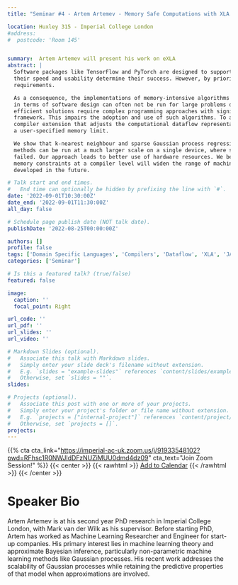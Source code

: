 ```yaml
---
title: "Seminar #4 - Artem Artemev - Memory Safe Computations with XLA Compiler "

location: Huxley 315 - Imperial College London
#address:
#  postcode: 'Room 145'


summary:  Artem Artemev will present his work on eXLA
abstract: |
  Software packages like TensorFlow and PyTorch are designed to support linear algebra operations, and
  their speed and usability determine their success. However, by prioritising speed, they often neglect memory
  requirements. 

  As a consequence, the implementations of memory-intensive algorithms that are convenient
  in terms of software design can often not be run for large problems due to memory overflows. Memory-
  efficient solutions require complex programming approaches with significant logic outside the computational
  framework. This impairs the adoption and use of such algorithms. To address this, we developed an XLA
  compiler extension that adjusts the computational dataflow representation of an algorithm according to
  a user-specified memory limit.

  We show that k-nearest neighbour and sparse Gaussian process regression
  methods can be run at a much larger scale on a single device, where standard implementations would have
  failed. Our approach leads to better use of hardware resources. We believe that further focus on removing
  memory constraints at a compiler level will widen the range of machine learning methods that can be
  developed in the future.

# Talk start and end times.
#   End time can optionally be hidden by prefixing the line with `#`.
date: '2022-09-01T10:30:00Z'
date_end: '2022-09-01T11:30:00Z'
all_day: false

# Schedule page publish date (NOT talk date).
publishDate: '2022-08-25T00:00:00Z'

authors: []
profile: false
tags: ['Domain Specific Languages', 'Compilers', 'Dataflow', 'XLA', 'JAX', 'Memory Safety', 'Memory-Efficiency', 'Algorithms']
categories: ['Seminar']

# Is this a featured talk? (true/false)
featured: false

image:
  caption: ''
  focal_point: Right

url_code: ''
url_pdf: ''
url_slides: ''
url_video: ''

# Markdown Slides (optional).
#   Associate this talk with Markdown slides.
#   Simply enter your slide deck's filename without extension.
#   E.g. `slides = "example-slides"` references `content/slides/example-slides.md`.
#   Otherwise, set `slides = ""`.
slides:

# Projects (optional).
#   Associate this post with one or more of your projects.
#   Simply enter your project's folder or file name without extension.
#   E.g. `projects = ["internal-project"]` references `content/project/deep-learning/index.md`.
#   Otherwise, set `projects = []`.
projects:
---
```


{{% cta cta_link="https://imperial-ac-uk.zoom.us/j/91933548102?pwd=RFhsc1R0NWJldDFzNUZiMUU0dmd4dz09" cta_text="Join Zoom Session!" %}}
{{< center >}}
{{< rawhtml >}}
<a title="Add to Calendar" class="addeventatc" data-id="ZE14485670" href="https://www.addevent.com/event/ZE14485670" target="_blank">Add to Calendar</a>
	<script type="text/javascript" src="https://cdn.addevent.com/libs/atc/1.6.1/atc.min.js" async defer></script>
{{< /rawhtml >}}
{{< /center >}}

# Speaker Bio

Artem Artemev is at his second year PhD research in Imperial College London, with Mark van der Wilk as his supervisor. Before starting PhD, Artem has worked as Machine Learning Researcher and Engineer for start-up companies. His primary interest lies in machine learning theory and approximate Bayesian inference, particularly non-parametric machine learning methods like Gaussian processes. His recent work addresses the scalability of Gaussian processes while retaining the predictive properties of that model when approximations are involved.
